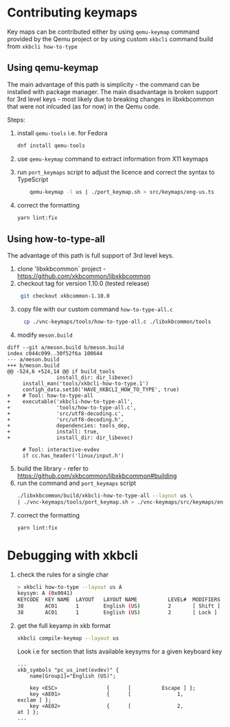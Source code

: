 # Contributing keymaps

Key maps can be contributed either by using `qemu-keymap` command provided by the Qemu project or by using custom `xkbcli` command build from `xkbcli how-to-type`


## Using qemu-keymap

The main advantage of this path is simplicity - the command can be installed with package manager.
The main disadvantage is broken support for 3rd level keys - most likely due to breaking changes in libxkbcommon that were not inlcuded (as for now) in the Qemu code.

Steps:
1. install `qemu-tools` i.e. for Fedora
    ```bash
    dnf install qemu-tools
    ```
2. use `qemu-keymap` command to extract information from X11 keymaps
    
3. run `port_keymaps` script to adjust the licence and correct the syntax to TypeScript
    
    ```bash
        qemu-keymap -l us | ./port_keymap.sh > src/keymaps/eng-us.ts
    ```
4. correct the formatting
    ```bash
    yarn lint:fix
    ```

## Using how-to-type-all 

The advantage of this path is full support of 3rd level keys. 

1. clone 'libxkbcommon` project - https://github.com/xkbcommon/libxkbcommon
2. checkout tag for version 1.10.0 (tested release)
    ```bash
     git checkout xkbcommon-1.10.0
    ```
3. copy file with our custom command `how-to-type-all.c`
    ```bash
      cp ./vnc-keymaps/tools/how-to-type-all.c ./libxkbcommon/tools
    ```
4. modify `meson.build`
```
diff --git a/meson.build b/meson.build
index c044c099..30f52f6a 100644
--- a/meson.build
+++ b/meson.build
@@ -524,6 +524,14 @@ if build_tools
                install_dir: dir_libexec)
     install_man('tools/xkbcli-how-to-type.1')
     configh_data.set10('HAVE_XKBCLI_HOW_TO_TYPE', true)
+    # Tool: how-to-type-all
+    executable('xkbcli-how-to-type-all',
+               'tools/how-to-type-all.c',
+               'src/utf8-decoding.c',
+               'src/utf8-decoding.h',
+               dependencies: tools_dep,
+               install: true,
+               install_dir: dir_libexec)
 
     # Tool: interactive-evdev
     if cc.has_header('linux/input.h')
```
5. build the library - refer to https://github.com/xkbcommon/libxkbcommon#building
6. run the command and `port_keymaps` script
    ```bash
    ./libxkbcommon/build/xkbcli-how-to-type-all --layout us \
    | ./vnc-keymaps/tools/port_keymap.sh > ./vnc-keymaps/src/keymaps/eng-us.ts
    ```
7. correct the formatting
    ```bash
    yarn lint:fix
    ```

# Debugging with xkbcli

1. check the rules for a single char 
    ```bash
    > xkbcli how-to-type --layout us A
    keysym: A (0x0041)
    KEYCODE  KEY NAME  LAYOUT   LAYOUT NAME          LEVEL#  MODIFIERS
    38       AC01      1        English (US)         2       [ Shift ]
    38       AC01      1        English (US)         2       [ Lock ]
    ```
2. get the full keyamp in xkb format
    ```bash
    xkbcli compile-keymap --layout us    
    ```
    Look i.e for section that lists available keysyms for a given keyboard key
    ```
    ...
    xkb_symbols "pc_us_inet(evdev)" {
        name[Group1]="English (US)";

        key <ESC>                {      [          Escape ] };
        key <AE01>               {      [               1,          exclam ] };
        key <AE02>               {      [               2,              at ] };
    ...

    ```